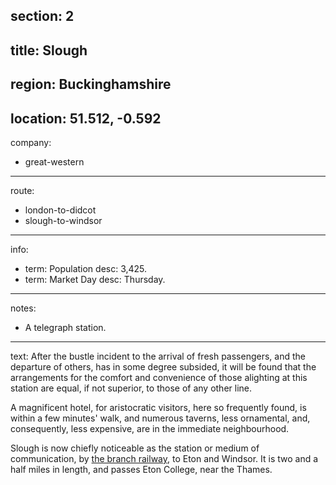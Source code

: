 section: 2
----
title: Slough
----
region: Buckinghamshire
----
location: 51.512, -0.592
----
company:
- great-western
----
route:
- london-to-didcot
- slough-to-windsor
----
info:
- term: Population
  desc: 3,425.
- term: Market Day
  desc: Thursday.
----
notes:
- A telegraph station.
----
text: After the bustle incident to the arrival of fresh passengers, and the departure of others, has in some degree subsided, it will be found that the arrangements for the comfort and convenience of those alighting at this station are equal, if not superior, to those of any other line.

A magnificent hotel, for aristocratic visitors, here so frequently found, is within a few minutes' walk, and numerous taverns, less ornamental, and, consequently, less expensive, are in the immediate neighbourhood.

Slough is now chiefly noticeable as the station or medium of communication, by [the branch railway](/routes/slough-to-windsor), to Eton and Windsor. It is two and a half miles in length, and passes Eton College, near the Thames.
